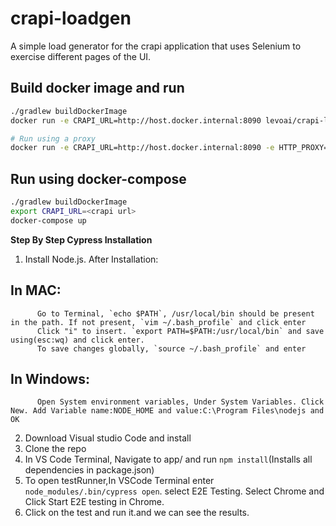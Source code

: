 # crapi-loadgen
A simple load generator for the crapi application that uses Selenium to exercise different pages of the UI.

## Build docker image and run

```bash
./gradlew buildDockerImage
docker run -e CRAPI_URL=http://host.docker.internal:8090 levoai/crapi-loadgen

# Run using a proxy
docker run -e CRAPI_URL=http://host.docker.internal:8090 -e HTTP_PROXY=http://host.docker.internal:8080 levoai/crapi-loadgen
```

## Run using docker-compose
```bash
./gradlew buildDockerImage
export CRAPI_URL=<crapi url>
docker-compose up
```



**Step By Step Cypress Installation**
1. Install Node.js. After Installation:
  ## In MAC: 
          Go to Terminal, `echo $PATH`, /usr/local/bin should be present in the path. If not present, `vim ~/.bash_profile` and click enter
          Click "i" to insert. `export PATH=$PATH:/usr/local/bin` and save using(esc:wq) and click enter.
          To save changes globally, `source ~/.bash_profile` and enter
  ## In Windows: 
          Open System environment variables, Under System Variables. Click New. Add Variable name:NODE_HOME and value:C:\Program Files\nodejs and OK
2. Download Visual studio Code and install
3. Clone the repo
4. In VS Code Terminal, Navigate to app/ and run `npm install`(Installs all dependencies in package.json)
5. To open testRunner,In VSCode Terminal enter `node_modules/.bin/cypress open`. select E2E Testing. Select Chrome and Click Start E2E testing in Chrome.
6. Click on the test and run it.and we can see the results.
